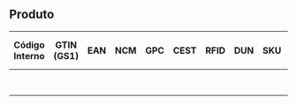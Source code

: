 ## Produto

Código Interno | GTIN (GS1) | EAN | NCM | GPC | CEST | RFID | DUN | SKU | Descrição | Valor de venda | Quantidade em estoque
---------------|------------|-----|-----|-----|------|------|-----|-----|-----------|----------------|----------------------
               |            |     |     |     |      |      |     |     |           |                | calculado de estoque
